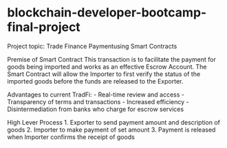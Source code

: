 # blockchain-developer-bootcamp-final-project

Project topic: Trade Finance Paymentusing Smart Contracts 

Premise of Smart Contract
    This transaction is to facilitate the payment for goods being imported and works as an effective Escrow Account. The Smart Contract will allow the Importer to first verify the status of the imported goods before the funds are released to the Exporter.

Advantages to current TradFi:
    - Real-time review and access 
    - Transparency of terms and transactions
    - Increased efficiency
    - Disintermediation from banks who charge for escrow services

High Lever Process
    1. Exporter to send payment amount and description of goods
    2. Importer to make payment of set amount
    3. Payment is released when Importer confirms the receipt of goods